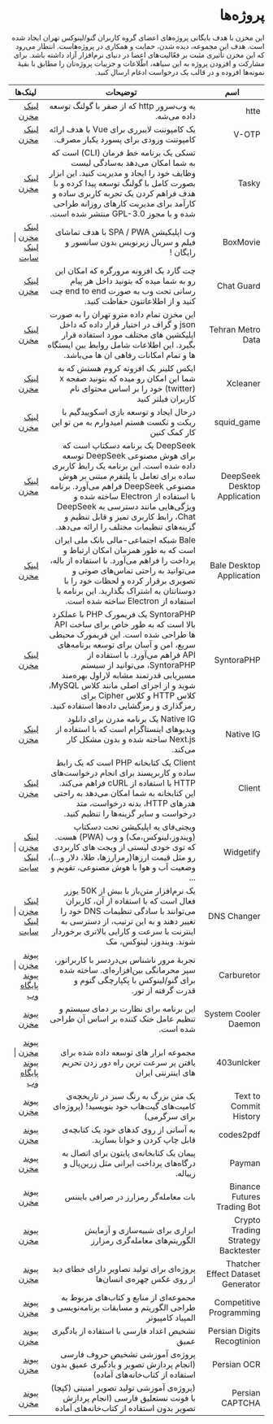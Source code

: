 <h1 dir="rtl">پروژه‌ها</h1>
<p dir="rtl">این مخزن با هدف بایگانی پروژه‌های اعضای گروه کاربران گنو/لینوکس تهران ایجاد شده است. هدف این مجموعه، دیده شدن، حمایت و همکاری در پروژه‌هاست. انتظار می‌رود که این مخزن تأثیری مثبت بر فعّالیت‌های اعضا در دنیای نرم‌افزار آزاد داشته باشد. برای مشارکت و افزودن پروژه به این سیاهه، اطّلاعات و جزییات پروژه‌تان را مطابق با بقیهٔ نمونه‌ها افزوده و در قالب یک درخواست ادغام ارسال کنید.</p>

<div dir="rtl">
<table>
  <thead>
    <tr>
      <th>اسم</th>
      <th>توضیحات</th>
      <th>لینک‌ها</th>
    </tr>
  </thead>

  <tbody>
    <tr>
      <td>htte</td>
      <td>یه وب‌سرور http که از صفر با گولنگ توسعه داده می‌شه.</td>
      <td><a href="https://github.com/the-pesar/htte">لینک مخزن</a></td>
    </tr>
    <tr>
      <td>V-OTP</td>
      <td>یک کامپوننت لایبرری برای Vue با هدف ارائه کامپوننت ورودی برای پسورد یکبار مصرف.</td>
      <td><a href="https://github.com/Saman-Safaei-Dev/v-otp">لینک مخزن</a></td>
    </tr>
    <tr>
      <td>Tasky</td>
      <td>تسکی یک برنامه خط فرمان (CLI) است که به شما امکان می‌دهد به‌سادگی لیست وظایف خود را ایجاد و مدیریت کنید. این ابزار بصورت کامل با گولنگ توسعه پیدا کرده و با هدف فراهم کردن یک تجربه کاربری ساده و کارآمد برای مدیریت کارهای روزانه طراحی شده و با مجوز GPL-3.0 منتشر شده است.</td>
      <td><a href="https://github.com/shahriaarrr/tasky">لینک مخزن</a></td>
    </tr>
    <tr>
      <td>BoxMovie</td>
      <td>وب اپلیکیشن SPA / PWA با هدف تماشای فیلم و سریال زیرنویس بدون سانسور و رایگان !</td>
      <td><a href="https://github.com/BoxMovie/BoxMovie.github.io">لینک مخزن</a> | <a href="https://boxmovie.github.io">لینک سایت</a></td>
    </tr>
    <tr>
      <td>Chat Guard</td>
      <td>چت گارد یک افزونه مرورگره که امکان این رو به شما میده که بتونید داخل هر پیام رسانی تحت وب به صورت end to end چت کنید و از اطلاعاتتون حفاظت کنید.</td>
      <td><a href="https://github.com/PrivacyForge/ChatGuard">لینک مخزن</a></td>
    </tr>
    <tr>
      <td>Tehran Metro Data</td>
      <td>این مخزن تمام داده مترو تهران را به صورت json و گراف در اختیار قرار داده که داخل اپلیکشین های مختلف مورد استفاده قرار بگیرد. این اطلاعات شامل روابط بین ایستگاه ها و تمام امکانات رفاهی ان ها می‌باشد.</td>
      <td><a href="https://github.com/mostafa-kheibary/tehran-metro-data">لینک مخزن</a></td>
    </tr>
    <tr>
      <td>Xcleaner</td>
      <td>ایکس کلینر یک افزونه کروم هستش که به شما این امکان رو میده که بتونید صفحه x (twitter) خود را بر اساس محتوای نام کاربران فیلتر کنید</td>
      <td><a href="https://github.com/mostafa-kheibary/xCleaner">لینک مخزن</a></td>
    </tr>
    <tr>
      <td>squid_game</td>
      <td>درحال ایجاد و توسعه بازی اسکوییدگیم با ریکت و نکست هستم امیدوارم به من تو این کار کمک کنین</td>
      <td><a href="https://github.com/mh-morowati/squid_game">لینک مخزن</a></td>
    </tr>
    <tr>
      <td>DeepSeek Desktop Application</td>
      <td>DeepSeek یک برنامه دسکتاپ است که برای هوش مصنوعی DeepSeek توسعه داده شده است. این برنامه یک رابط کاربری ساده برای تعامل با پلتفرم مبتنی بر هوش مصنوعی DeepSeek فراهم می‌آورد. برنامه با استفاده از Electron ساخته شده و ویژگی‌هایی مانند دسترسی به DeepSeek Chat، رابط کاربری تمیز و قابل تنظیم و گزینه‌های تنظیمات مختلف را ارائه می‌دهد.</td>
      <td><a href="https://github.com/code3-dev/deepseek-desktop">لینک مخزن</a></td>
    </tr>
    <tr>
      <td>Bale Desktop Application</td>
      <td>Bale شبکه اجتماعی-مالی بانک ملی ایران است که به طور همزمان امکان ارتباط و پرداخت را فراهم می‌آورد. با استفاده از باله، می‌توانید به راحتی تماس‌های صوتی و تصویری برقرار کرده و لحظات خود را با دوستانتان به اشتراک بگذارید. این برنامه با استفاده از Electron ساخته شده است.</td>
      <td><a href="https://github.com/code3-dev/bale-desktop">لینک مخزن</a></td>
    </tr>
    <tr>
      <td>SyntoraPHP</td>
      <td>SyntoraPHP یک فریمورک PHP با عملکرد بالا است که به طور خاص برای ساخت API ها طراحی شده است. این فریمورک محیطی سریع، امن و آسان برای توسعه برنامه‌های API فراهم می‌آورد. با استفاده از SyntoraPHP، می‌توانید از سیستم مسیریابی قدرتمند مشابه لاراول بهره‌مند شوید و از اجزای اصلی مانند کلاس MySQL، کلاس HTTP و کلاس Cipher برای رمزگذاری و رمزگشایی داده‌ها استفاده کنید.</td>
      <td><a href="https://github.com/code3-dev/SyntoraPHP">لینک مخزن</a></td>
    </tr>
    <tr>
      <td>Native IG</td>
      <td>Native IG یک برنامه مدرن برای دانلود ویدیوهای اینستاگرام است که با استفاده از Next.js ساخته شده و بدون مشکل کار می‌کند.</td>
      <td><a href="https://github.com/code3-dev/native-ig">لینک مخزن</a></td>
    </tr>
    <tr>
      <td>Client</td>
      <td>Client یک کتابخانه PHP است که یک رابط ساده و کاربرپسند برای انجام درخواست‌های HTTP با استفاده از cURL فراهم می‌کند. این کتابخانه به شما امکان می‌دهد به راحتی هدرهای HTTP، بدنه درخواست، متد درخواست و سایر گزینه‌ها را تنظیم کنید.</td>
      <td><a href="https://github.com/httptools/Client">لینک مخزن</a></td>
    </tr>
    <tr>
      <td>Widgetify</td>
      <td>ویجتی‌فای یه اپلیکیشن تحت دسکتاپ (ویندوز،لینوکس،مک) و وب (PWA) هست. که توی خودی لیستی از ویجت های کاربردی رو مثل قیمت ارزها(رمزارزها، طلا، دلار و...)، وضعیت آب و هوا با هوش مصنوعی، تقویم و ...</td>
      <td><a href="https://github.com/widgetify-app/">لینک مخزن</a> | <a href="https://www.widgetify.ir/">لینک سایت</a></td>
    </tr>
    <tr>
      <td>DNS Changer</td>
      <td>یک نرم‌افزار متن‌باز با بیش از 50K یوزر فعال است که با استفاده از آن، کاربران می‌توانند با سادگی تنظیمات DNS خود را تغییر دهند و به این ترتیب، از دسترسی به اینترنت با سرعت و کارایی بالاتری برخوردار شوند. ویندوز، لینوکس، مک</td>
      <td><a href="https://github.com/DnsChanger">لینک مخزن</a> | <a href="https://dnschanger.github.io">لینک سایت</a></td>
    </tr>
    <tr>
      <td>Carburetor</td>
      <td>تجربهٔ مرور ناشناس بی‌دردسر با کاربراتور، سپر محرمانگی بین‌افزاره‌ای. ساخته شده برای گنو/لینوکس با پکپارچگی گنوم و قدرت گرفته از تور.</td>
      <td><a href="https://framagit.org/tractor/carburetor">پیوند مخزن</a> | <a href="https://flathub.org/fa/apps/io.frama.tractor.carburetor">پیوند پایگاه وب</a></td>
    </tr>
    <tr>
      <td>System Cooler Daemon</td>
      <td>این برنامه برای نظارت بر دمای سیستم و تنظیم عامل خنک کننده بر اساس آن طراحی شده است.</td>
      <td><a href="https://github.com/LogicCavalier/SystemCooler.git">پیوند مخزن</a></td>
    </tr>
    <tr>
      <td>403unlcker</td>
      <td>مجموعه ابزار های توسعه داده شده برای یافتن پر سرعت ترین راه دور زدن تحریم های اینترنتی ایران</td>
      <td><a href="https://github.com/403unlocker">پیوند مخزن</a> | <a href="https://403unlocker.ir/">پیوند پایگاه وب</a></td>
    </tr>
    <tr>
      <td>Text to Commit History</td>
      <td>یک متن بزرگ به رنگ سبز در تاریخچه‌ی کامیت‌های گیت‌هاب خود بنویسید! (پروژه‌ای برای سرگرمی)</td>
      <td><a href="https://github.com/erfaniaa/text-to-commit-history">پیوند مخزن</a></td>
    </tr>
    <tr>
      <td>codes2pdf</td>
      <td>به آسانی از روی کدهای خود یک کتابچه‌ی قابل چاپ کردن و خوانا بسازید.</td>
      <td><a href="https://github.com/erfaniaa/codes2pdf">پیوند مخزن</a></td>
    </tr>
    <tr>
      <td>Payman</td>
      <td>پیمان یک کتابخانه‌ی پایتون برای اتصال به درگاه‌های پرداخت ایرانی مثل زرین‌پال و زیباله.</td>
      <td><a href="https://github.com/irvaniamirali/payman">پیوند مخزن</a></td>
    </tr>
    <tr>
      <td>Binance Futures Trading Bot</td>
      <td>بات معامله‌گر رمزارز در صرافی بایننس</td>
      <td><a href="https://github.com/erfaniaa/binance-futures-trading-bot">پیوند مخزن</a></td>
    </tr>
    <tr>
      <td>Crypto Trading Strategy Backtester</td>
      <td>ابزاری برای شبیه‌سازی و آزمایش الگوریتم‌های معامله‌گری رمزارز</td>
      <td><a href="https://github.com/erfaniaa/crypto-trading-strategy-backtester">پیوند مخزن</a></td>
    </tr>
    <tr>
      <td>Thatcher Effect Dataset Generator</td>
      <td>پروژه‌ای برای تولید تصاویر دارای خطای دید از روی عکس چهره‌ی انسان‌ها</td>
      <td><a href="https://github.com/Erfaniaa/thatcher-effect-dataset-generator">پیوند مخزن</a></td>
    </tr>
    <tr>
      <td>Competitive Programming</td>
      <td>مجموعه‌ای از منابع و کتاب‌های مربوط به طراحی الگوریتم و مسابقات برنامه‌نویسی و المپیاد کامپیوتر</td>
      <td><a href="https://github.com/Erfaniaa/competitive-programming">پیوند مخزن</a></td>
    </tr>
    <tr>
      <td>Persian Digits Recogtinion</td>
      <td>تشخیص اعداد فارسی با استفاده از یادگیری عمیق</td>
      <td><a href="https://github.com/Erfaniaa/persian-digits-recognition">پیوند مخزن</a></td>
    </tr>
    <tr>
      <td>Persian OCR</td>
      <td>پروژه‌ی آموزشی تشخیص حروف فارسی (انجام پردازش تصویر و یادگیری عمیق بدون استفاده از کتاب‌خانه‌های آماده)</td>
      <td><a href="https://github.com/Erfaniaa/Persian-OCR">پیوند مخزن</a></td>
    </tr>
    <tr>
      <td>Persian CAPTCHA</td>
      <td>(پروژه‌ی آموزشی تولید تصویر امنیتی (کپچا) با فونت نستعلیق فارسی (انجام پردازش تصویر بدون استفاده از کتاب‌خانه‌های آماده</td>
      <td><a href="https://github.com/KhassTeam/Persian-CAPTCHA">پیوند مخزن</a></td>
    </tr>
  </tbody>
</table>
